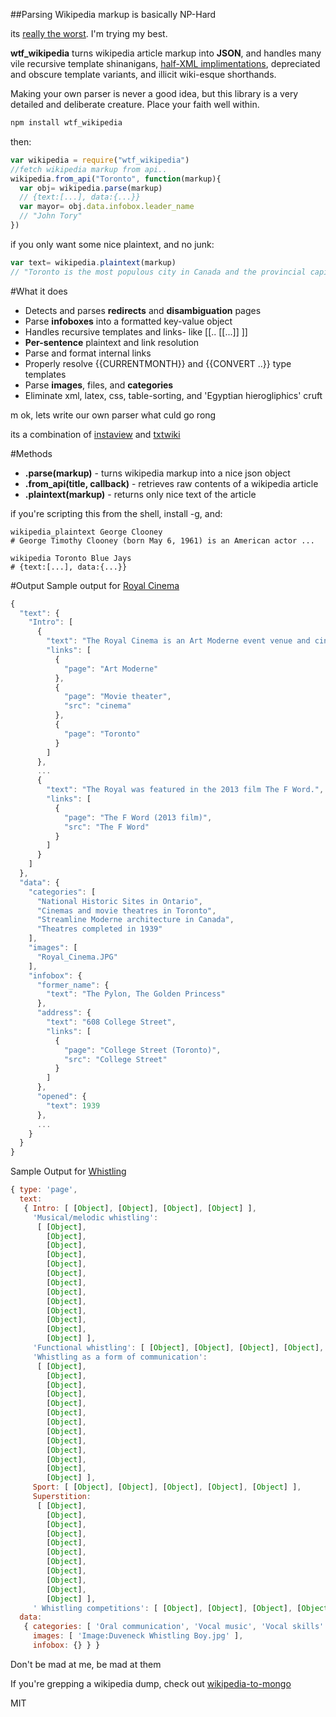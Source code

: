 ##Parsing Wikipedia markup is basically NP-Hard

its [really the worst](https://en.wikipedia.org/wiki/Help:WikiHiero_syntax).   I'm trying my best.

**wtf_wikipedia** turns wikipedia article markup into **JSON**, and handles many vile recursive template shinanigans, [half-XML implimentations](https://en.wikipedia.org/wiki/Help:HTML_in_wikitext), depreciated and obscure template variants, and illicit wiki-esque shorthands.

Making your own parser is never a good idea, but this library is a very detailed and deliberate creature. Place your faith well within.

```bash
npm install wtf_wikipedia
````
then:
````javascript
var wikipedia = require("wtf_wikipedia")
//fetch wikipedia markup from api..
wikipedia.from_api("Toronto", function(markup){
  var obj= wikipedia.parse(markup)
  // {text:[...], data:{...}}
  var mayor= obj.data.infobox.leader_name
  // "John Tory"
})
````
if you only want some nice plaintext, and no junk:
````javascript
var text= wikipedia.plaintext(markup)
// "Toronto is the most populous city in Canada and the provincial capital..."
````


#What it does
* Detects and parses **redirects** and **disambiguation** pages
* Parse **infoboxes** into a formatted key-value object
* Handles recursive templates and links- like [[.. [[...]] ]]
* **Per-sentence** plaintext and link resolution
* Parse and format internal links
* Properly resolve {{CURRENTMONTH}} and {{CONVERT ..}} type templates
* Parse **images**, files, and **categories**
* Eliminate xml, latex, css, table-sorting, and 'Egyptian hierogliphics' cruft


m ok, lets write our own parser what culd go rong

its a combination of [instaview](https://en.wikipedia.org/wiki/User:Pilaf/InstaView) and [txtwiki](https://github.com/joaomsa/txtwiki.js)

#Methods
* **.parse(markup)** - turns wikipedia markup into a nice json object
* **.from_api(title, callback)** -  retrieves raw contents of a wikipedia article
* **.plaintext(markup)** -  returns only nice text of the article

if you're scripting this from the shell, install -g, and:
````shell
wikipedia_plaintext George Clooney
# George Timothy Clooney (born May 6, 1961) is an American actor ...

wikipedia Toronto Blue Jays
# {text:[...], data:{...}}
````
#Output
Sample output for [Royal Cinema](https://en.wikipedia.org/wiki/Royal_Cinema)
````javascript
{
  "text": {
    "Intro": [
      {
        "text": "The Royal Cinema is an Art Moderne event venue and cinema in Toronto, Canada.",
        "links": [
          {
            "page": "Art Moderne"
          },
          {
            "page": "Movie theater",
            "src": "cinema"
          },
          {
            "page": "Toronto"
          }
        ]
      },
      ...
      {
        "text": "The Royal was featured in the 2013 film The F Word.",
        "links": [
          {
            "page": "The F Word (2013 film)",
            "src": "The F Word"
          }
        ]
      }
    ]
  },
  "data": {
    "categories": [
      "National Historic Sites in Ontario",
      "Cinemas and movie theatres in Toronto",
      "Streamline Moderne architecture in Canada",
      "Theatres completed in 1939"
    ],
    "images": [
      "Royal_Cinema.JPG"
    ],
    "infobox": {
      "former_name": {
        "text": "The Pylon, The Golden Princess"
      },
      "address": {
        "text": "608 College Street",
        "links": [
          {
            "page": "College Street (Toronto)",
            "src": "College Street"
          }
        ]
      },
      "opened": {
        "text": 1939
      },
      ...
    }
  }
}
````

Sample Output for [Whistling]()
````javascript
{ type: 'page',
  text:
   { Intro: [ [Object], [Object], [Object], [Object] ],
     'Musical/melodic whistling':
      [ [Object],
        [Object],
        [Object],
        [Object],
        [Object],
        [Object],
        [Object],
        [Object],
        [Object],
        [Object],
        [Object],
        [Object],
        [Object] ],
     'Functional whistling': [ [Object], [Object], [Object], [Object], [Object], [Object] ],
     'Whistling as a form of communication':
      [ [Object],
        [Object],
        [Object],
        [Object],
        [Object],
        [Object],
        [Object],
        [Object],
        [Object],
        [Object],
        [Object],
        [Object],
        [Object] ],
     Sport: [ [Object], [Object], [Object], [Object], [Object] ],
     Superstition:
      [ [Object],
        [Object],
        [Object],
        [Object],
        [Object],
        [Object],
        [Object],
        [Object],
        [Object],
        [Object],
        [Object] ],
     ' Whistling competitions': [ [Object], [Object], [Object], [Object] ] },
  data:
   { categories: [ 'Oral communication', 'Vocal music', 'Vocal skills' ],
     images: [ 'Image:Duveneck Whistling Boy.jpg' ],
     infobox: {} } }
````

Don't be mad at me, be mad at them


If you're grepping a wikipedia dump, check out [wikipedia-to-mongo](https://github.com/spencermountain/wikipedia-to-mongodb)

MIT